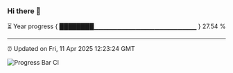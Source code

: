 ### Hi there 👋

⏳ Year progress { ████████▁▁▁▁▁▁▁▁▁▁▁▁▁▁▁▁▁▁▁▁▁▁ } 27.54 %

---

⏰ Updated on Fri, 11 Apr 2025 12:23:24 GMT

![Progress Bar CI](https://github.com/code-lakshay/GitHub-Actions-Demo/workflows/Progress%20Bar%20CI/badge.svg)
